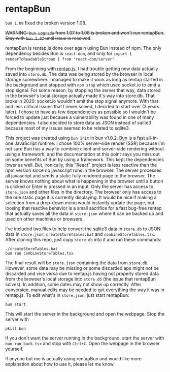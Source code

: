 # rentapBun

`bun 1.09` fixed the broken version 1.08.

~~WARNING: `bun upgrade` from 1.07 to 1.08 is broken and won't run rentapBun. Stay with `bun 1.07` until issue is resolved~~.

rentapBun is rentap.js done over again using Bun instead of npm. The only dependency besides Bun is `react-dom`, and only for `import { renderToReadableStream } from "react-dom/server"`.

From the beginning with [rentap.js](https://github.com/colinkeenan/rentap.js), I had trouble getting new data actually saved into `store.db`. The data was being stored by the browser in local storage somewhere. I managed to make it work as long as rentap started in the background and stopped with `npm stop` which used socket.io to emit a stop signal. For some reason, by stopping the server that way, data stored in the browser's local storage actually made it's way into store.db. That broke in 2020: socket.io wouldn't emit the stop signal anymore. With that and less critical issues that I never solved, I decided to start over (3 years later). I chose to have as few dependencies as possible so I wouldn't be forced to update just because a vulnerability was found in one of many dependencies. I also decided to store data as JSON instead of sqlite3 because most of my issues seemed to be related to sqlite3.

This project was created using `bun init` in bun v1.0.2. [Bun](https://bun.sh) is a fast all-in-one JavaScript runtime. I chose 100% server-side render (SSR) because I'm not sure Bun has a way to combine client and server-side rendering without using a framework, and the documentation at this point says you miss out on some benefits of Bun by using a framework. This kept the dependencies lower as well. But, ironically, this "React" project is less reactive than the npm version since no javascript runs in the browser. The server processes all javascript and sends a static fully rendered page to the browser. The server knows nothing about what is happening in the browser until a button is clicked or Enter is pressed in an input. Only the server has access to `store.json` and other files in the directory. The browser only has access to the one static page it is currently displaying. It would be nice if making a selection from a drop-down menu would instantly update the page, but loosing that reactive behavior is a small sacrifice for a fast bug-free rentap that actually saves all the data in `store.json` where it can be backed up and used on other machines or browsers.

I've included two files to help convert the sqlite3 data in `store.db` to JSON data in `store.json`: `createStoreTables.bat` and `combineStoreTables.tsx`. After cloning this repo, just copy `store.db` into it and run these commands:

```
./createStoreTables.bat
bun run combineStoreTables.tsx
```
The final result will be `store.json` containing the data from `store.db`. However, some data may be missing or some discarded aps might not be discarded and vise versa due to rentap.js having not properly stored data from the browser's local storage into `store.db` (the issue that rentapBun solves). In addition, some dates may not show up correctly. After conversion, manual edits may be needed to get everything the way it was in rentap.js. To edit what's in `store.json`, just start rentapBun:

```
bun start
```

This will start the server in the background and open the webpage. Stop the server with

```
pkill bun
```

If you don't want the server running in the background, start the server with `bun run back.tsx` and stop with `Ctrl+C`. Open the webpage in the browser yourself.

If anyone but me is actually using rentapBun and would like more explanation about how to use it, please let me know.
